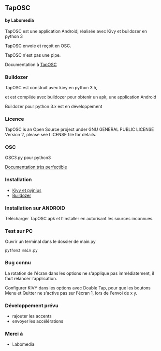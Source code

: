 ## TapOSC
#### by Labomedia

TapOSC est une application Android, réalisée avec Kivy et buildozer en python 3

TapOSC envoie et reçoit en OSC.

TapOSC n'est pas une pipe.


Documentation à [TapOSC](https://wiki.labomedia.org/index.php/Kivy:_TapOSC)

### Buildozer

TapOSC est construit avec kivy en python 3.5,

et est compilée avec buildozer pour obtenir un apk, une application Android

Buildozer pour python 3.x est en développement

### Licence

TapOSC is an Open Source project under GNU GENERAL PUBLIC LICENSE Version 2,
please see LICENSE file for details.

### OSC

OSC3.py pour python3

[Documentation très perfectible](https://wiki.labomedia.org/index.php/Open_Sound_Control_:_OSC)


### Installation

* [Kivy et pyjnius](https://wiki.labomedia.org/index.php/2_Kivy:_Installation)
* [Buildozer](https://wiki.labomedia.org/index.php/Kivy_Buildozer_pour_cr%C3%A9er_une_application_Android_avec_un_script_python#Version_M.C3.A9thode_2)


### Installation sur ANDROID

Télécharger TapOSC.apk et l'installer en autorisant les sources inconnues.

### Test sur PC

Ouvrir un terminal dans le dossier de main.py

~~~text
python3 main.py
~~~

### Bug connu

La rotation de l'écran dans les options ne s'applique pas immédiatement,
il faut relancer l'application.

Configurer KIVY dans les options avec Double Tap, pour que les boutons Menu
et Quitter ne s'active pas sur l'écran 1, lors de l'envoi de x y.

### Développement prévu

* rajouter les accents
* envoyer les accélérations

### Merci à
* Labomedia
